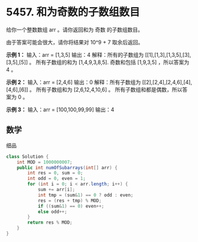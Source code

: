 # 5457. 和为奇数的子数组数目

给你一个整数数组 arr 。请你返回和为 奇数 的子数组数目。

由于答案可能会很大，请你将结果对 10^9 + 7 取余后返回。


**示例 1：**
输入：arr = [1,3,5]
输出：4
解释：所有的子数组为 [[1],[1,3],[1,3,5],[3],[3,5],[5]] 。
所有子数组的和为 [1,4,9,3,8,5].
奇数和包括 [1,9,3,5] ，所以答案为 4 。

**示例 2：**
输入：arr = [2,4,6]
输出：0
解释：所有子数组为 [[2],[2,4],[2,4,6],[4],[4,6],[6]] 。
所有子数组和为 [2,6,12,4,10,6] 。
所有子数组和都是偶数，所以答案为 0 。

**示例 3：**
输入：arr = [100,100,99,99]
输出：4

## 数学
细品
```java
class Solution {
    int MOD = 1000000007;
    public int numOfSubarrays(int[] arr) {
        int res = 0, sum = 0;
        int odd = 0, even = 1;
        for (int i = 0; i < arr.length; i++) {
            sum += arr[i];
            int tmp = (sum&1) == 0 ? odd : even;
            res = (res + tmp) % MOD;
            if ((sum&1) == 0) even++;
            else odd++;
        }
        return res % MOD;
    }
}
```